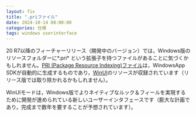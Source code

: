 ```yaml
---
layout: fix
title: ".priファイル"
date: 2024-10-14 08:00:00
categories: 仕様
tags: windows userinterface
---
```


20 R7以降のフィーチャーリリース（開発中のバージョン）では，Windows版のリソースフォルダーに*.pri* という拡張子を持つファイルがあることに気づくかもしれません。[PRI (Package Resource Indexing)ファイル](https://learn.microsoft.com/ja-jp/windows/uwp/app-resources/pri-apis-custom-build-systems)は，WindowsApp SDKが自動的に生成するものであり，[WinUI](https://learn.microsoft.com/ja-jp/windows/apps/winui/)のリソースが収録されています（リリース版では取り除かれるかもしれません）。

WinUIモードは，Windows版でよりネイティブなルック＆フィールを実現するために開発が進められている新しいユーザーインタフェースです（膨大な計画であり，完成まで数年を要することが予想されています）。
